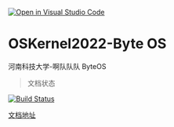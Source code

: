[![Open in Visual Studio Code](https://classroom.github.com/assets/open-in-vscode-c66648af7eb3fe8bc4f294546bfd86ef473780cde1dea487d3c4ff354943c9ae.svg)](https://classroom.github.com/online_ide?assignment_repo_id=8482160&assignment_repo_type=AssignmentRepo)
# OSKernel2022-Byte OS

河南科技大学-啊队队队 ByteOS

> 文档状态

[![Build Status](http://drone.alexbd.cn/api/badges/yfblock/oskernel2022-byte-os/status.svg)](http://drone.alexbd.cn/yfblock/oskernel2022-byte-os)

[文档地址](http://byteos.alexbd.cn)